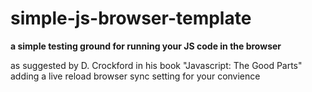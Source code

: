 # simple-js-browser-template
**a simple testing ground for running your JS code in the browser**

as suggested by D. Crockford in his book "Javascript: The Good Parts" adding a
live reload browser sync setting for your convience

